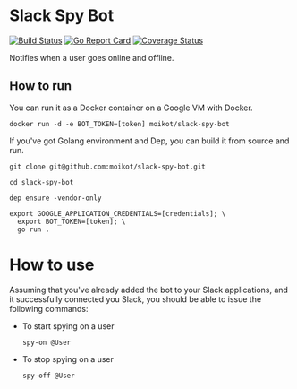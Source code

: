 # Slack Spy Bot

[![Build Status](https://travis-ci.com/moikot/slack-spy-bot.svg?branch=master)](https://travis-ci.com/moikot/slack-spy-bot)
[![Go Report Card](https://goreportcard.com/badge/github.com/moikot/slack-spy-bot)](https://goreportcard.com/report/github.com/moikot/slack-spy-bot)
[![Coverage Status](https://coveralls.io/repos/github/moikot/slack-spy-bot/badge.svg?branch=master)](https://coveralls.io/github/moikot/slack-spy-bot?branch=master)

Notifies when a user goes online and offline.

## How to run

You can run it as a Docker container on a Google VM with Docker.

```shell
docker run -d -e BOT_TOKEN=[token] moikot/slack-spy-bot
```

If you've got Golang environment and Dep, you can build it from source and run.

```shell
git clone git@github.com:moikot/slack-spy-bot.git

cd slack-spy-bot

dep ensure -vendor-only

export GOOGLE_APPLICATION_CREDENTIALS=[credentials]; \
  export BOT_TOKEN=[token]; \
  go run .
```

# How to use

Assuming that you've already added the bot to your Slack applications, 
and it successfully connected you Slack, you should be able to issue the 
following commands:

* To start spying on a user
  ```
  spy-on @User
  ```
* To stop spying on a user
  ```
  spy-off @User
  ```